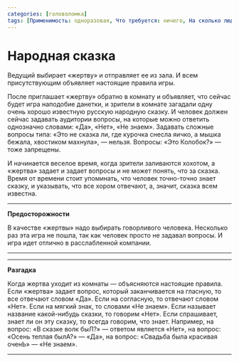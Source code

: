 ```yaml
---
categories: [головоломка]
tags: [Применимость: одноразовая, Что требуется: ничего, На сколько людей рассчитано: от 3, Подвижность: нет, Место проведения: где угодно]
---
```


# Народная сказка

Ведущий выбирает «жертву» и отправляет ее из зала. И всем присутствующим объявляет настоящие правила игры.

После приглашает «жертву» обратно в комнату и объявляет, что сейчас будет игра наподобие данетки, и зрители в комнате загадали одну очень хорошо известную русскую народную сказку. И человек должен сейчас задавать аудитории вопросы, на которые можно ответить однозначно словами: «Да», «Нет», «Не знаем». Задавать сложные вопросы типа: «Это не сказка ли, где курочка снесла яичко, а мышка бежала, хвостиком махнула», — нельзя. Вопросы: «Это Колобок?» — тоже запрещены.

И начинается веселое время, когда зрители заливаются хохотом, а «жертва» задает и задает вопросы и не может понять, что за сказка. Время от времени стоит упоминать, что человек точно-точно знает сказку, и указывать, что все хором отвечают, а, значит, сказка всем известна.

---

**Предосторожности** <!-- !warning -->

В качестве «жертвы» надо выбирать говорливого человека. Несколько раз эта игра не пошла, так как человек просто не задавал вопросы. И игра идет отлично в расслабленной компании.

---

---

**Разгадка** <!-- !details -->

Когда жертва уходит из комнаты — объясняются настоящие правила. Если «жертва» задает вопрос, который заканчивается на гласную, то все отвечают словом «Да». Если на согласную, то отвечают словом «Нет». Если на мягкий знак, то словами «Не знаем». Если называет название какой-нибудь сказки, то говорим «Нет». Если спрашивает, знает ли он эту сказку, то всегда говорим, что знает. Например, на вопрос: «В сказке волк быЛ?» — ответом является «Нет», на вопрос: «Осень теплая былА?» — «Да», на вопрос: «Свадьба была красивая оченЬ» — «Не знаем».

---
